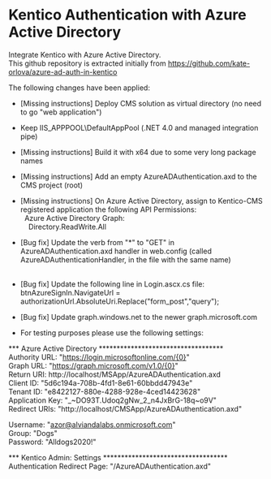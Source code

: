 # Kentico Authentication with Azure Active Directory
Integrate Kentico with Azure Active Directory. <br/> 
This github repository is extracted initially from https://github.com/kate-orlova/azure-ad-auth-in-kentico

The following changes have been applied:

* [Missing instructions] Deploy CMS solution as virtual directory (no need to go "web application") <br/>
* Keep IIS_APPPOOL\DefaultAppPool (.NET 4.0 and managed integration pipe) <br/>
* [Missing instructions] Build it with x64 due to some very long package names <br/>
* [Missing instructions] Add an empty AzureADAuthentication.axd to the CMS project (root) <br/>
* [Missing instructions] On Azure Active Directory, assign to Kentico-CMS registered application the following API Permissions: <br/>
&nbsp;&nbsp;Azure Active Directory Graph: <br/>
&nbsp;&nbsp;&nbsp;&nbsp;Directory.ReadWrite.All <br/>

* [Bug fix] Update the verb from "*" to "GET" in AzureADAuthentication.axd handler in web.config (called AzureADAuthenticationHandler, in the file with the same name) <br/> <br/>
* [Bug fix] Update the following line in Login.ascx.cs file: <br/>
btnAzureSignIn.NavigateUrl = authorizationUrl.AbsoluteUri.Replace("form_post","query"); <br/>
* [Bug fix] Update graph.windows.net to the newer graph.microsoft.com <br/>

* For testing purposes please use the following settings:

*** Azure Active Directory *********************************** <br/>
Authority URL: "https://login.microsoftonline.com/{0}" <br/>
Graph URL: "https://graph.microsoft.com/v1.0/{0}" <br/>
Return URI: http://localhost/MSApp/AzureADAuthentication.axd <br/>
Client ID: "5d6c194a-708b-4fd1-8e61-60bbdd47943e" <br/>
Tenant ID: "e8422127-880e-4288-928e-4ced14423628" <br/>
Application Key: "_\~DO93T.Udoq2gNw_2_n4JxBrG-18q~o9V" <br/> 
Redirect URIs: "http://localhost/CMSApp/AzureADAuthentication.axd" <br/>

Username: "azor@alviandalabs.onmicrosoft.com" <br/>
Group: "Dogs" <br/>
Password: "Alldogs2020!" <br/>

*** Kentico Admin: Settings *********************************** <br/>
Authentication Redirect Page: "/AzureADAuthentication.axd"





